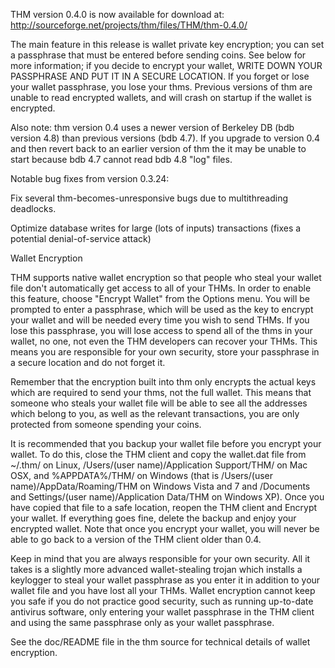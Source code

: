 THM version 0.4.0 is now available for download at:
http://sourceforge.net/projects/thm/files/THM/thm-0.4.0/

The main feature in this release is wallet private key encryption;
you can set a passphrase that must be entered before sending coins.
See below for more information; if you decide to encrypt your wallet,
WRITE DOWN YOUR PASSPHRASE AND PUT IT IN A SECURE LOCATION. If you
forget or lose your wallet passphrase, you lose your thms.
Previous versions of thm are unable to read encrypted wallets,
and will crash on startup if the wallet is encrypted.

Also note: thm version 0.4 uses a newer version of Berkeley DB
(bdb version 4.8) than previous versions (bdb 4.7). If you upgrade
to version 0.4 and then revert back to an earlier version of thm
the it may be unable to start because bdb 4.7 cannot read bdb 4.8
"log" files.


Notable bug fixes from version 0.3.24:

Fix several thm-becomes-unresponsive bugs due to multithreading
deadlocks.

Optimize database writes for large (lots of inputs) transactions
(fixes a potential denial-of-service attack)


Wallet Encryption

THM supports native wallet encryption so that people who steal your
wallet file don't automatically get access to all of your THMs.
In order to enable this feature, choose "Encrypt Wallet" from the
Options menu.  You will be prompted to enter a passphrase, which
will be used as the key to encrypt your wallet and will be needed
every time you wish to send THMs.  If you lose this passphrase,
you will lose access to spend all of the thms in your wallet,
no one, not even the THM developers can recover your THMs.
This means you are responsible for your own security, store your
passphrase in a secure location and do not forget it.

Remember that the encryption built into thm only encrypts the
actual keys which are required to send your thms, not the full
wallet.  This means that someone who steals your wallet file will
be able to see all the addresses which belong to you, as well as the
relevant transactions, you are only protected from someone spending
your coins.

It is recommended that you backup your wallet file before you
encrypt your wallet.  To do this, close the THM client and
copy the wallet.dat file from ~/.thm/ on Linux, /Users/(user
name)/Application Support/THM/ on Mac OSX, and %APPDATA%/THM/
on Windows (that is /Users/(user name)/AppData/Roaming/THM on
Windows Vista and 7 and /Documents and Settings/(user name)/Application
Data/THM on Windows XP).  Once you have copied that file to a
safe location, reopen the THM client and Encrypt your wallet.
If everything goes fine, delete the backup and enjoy your encrypted
wallet.  Note that once you encrypt your wallet, you will never be
able to go back to a version of the THM client older than 0.4.

Keep in mind that you are always responsible for your own security.
All it takes is a slightly more advanced wallet-stealing trojan which
installs a keylogger to steal your wallet passphrase as you enter it
in addition to your wallet file and you have lost all your THMs.
Wallet encryption cannot keep you safe if you do not practice
good security, such as running up-to-date antivirus software, only
entering your wallet passphrase in the THM client and using the
same passphrase only as your wallet passphrase.

See the doc/README file in the thm source for technical details
of wallet encryption.
